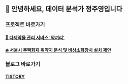 ## 👋 안녕하세요, 데이터 분석가 정주영입니다 

### 프로젝트 바로가기
#### [💊 다제약물 관리 서비스 '약끼리'](https://github.com/Ju0s/Prj-Polypharmacy_MediView)
#### [🔥 서울시 주택화재 취약지 분석 및 비상소화장치 설치 제안](https://github.com/Ju0s/Prj-SeoulFireRisk)

### 블로그 바로가기
#### [TISTORY](https://juyoungeeya.tistory.com)
